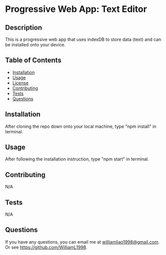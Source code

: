 # Progressive Web App: Text Editor
  
## Description

This is a progressive web app that uses indexDB to store data (text) and can be installed onto your device.

## Table of Contents

- [Installation](#installation)
- [Usage](#usage)
- [License](#license)
- [Contributing](#contributing)
- [Tests](#tests)
- [Questions](#questions)

## Installation

After cloning the repo down onto your local machine, type "npm install" in terminal.

## Usage

After following the installation instruction, type "npm start" in terminal.

## Contributing

N/A

## Tests

N/A

## Questions

If you have any questions, you can email me at williamliao1998@gmail.com. Or see https://github.com/WilliamL1998.